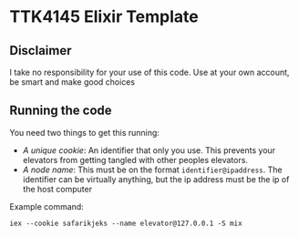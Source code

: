 # TTK4145 Elixir Template

## Disclaimer
I take no responsibility for your use of this code. Use at your own account, be smart and make good choices

## Running the code
You need two things to get this running:
- *A unique cookie*: An identifier that only you use. This prevents your elevators from getting tangled with other peoples elevators.
- *A node name*: This must be on the format `identifier@ipaddress`. The identifier can be virtually anything, but the ip address must be the ip of the host computer

Example command:
```
iex --cookie safarikjeks --name elevator@127.0.0.1 -S mix 
```
